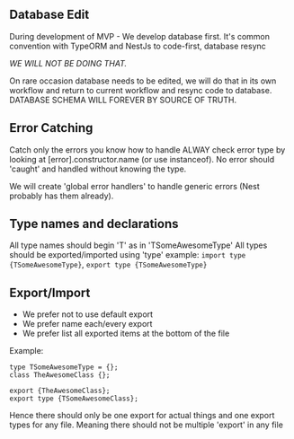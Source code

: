## Database Edit

During development of MVP - We develop database first.
It's common convention with TypeORM and NestJs to code-first, database resync

_WE WILL NOT BE DOING THAT._

On rare occasion database needs to be edited, we will do that in its own workflow and return to current workflow and resync code to database. DATABASE SCHEMA WILL FOREVER BY SOURCE OF TRUTH.

## Error Catching

Catch only the errors you know how to handle
ALWAY check error type by looking at [error].constructor.name (or use instanceof).
No error should 'caught' and handled without knowing the type.

We will create 'global error handlers' to handle generic errors (Nest probably has them already).

## Type names and declarations

All type names should begin 'T' as in 'TSomeAwesomeType'
All types should be exported/imported using 'type' example: `import type {TSomeAwesomeType}`, `export type {TSomeAwesomeType}`

## Export/Import

- We prefer not to use default export
- We prefer name each/every export
- We prefer list all exported items at the bottom of the file

Example:

```
type TSomeAwesomeType = {};
class TheAwesomeClass {};

export {TheAwesomeClass};
export type {TSomeAwesomeClass};

```

Hence there should only be one export for actual things and one export types for any file. Meaning there should not be multiple 'export' in any file
